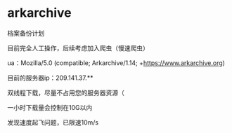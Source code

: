 # arkarchive

档案备份计划

目前完全人工操作，后续考虑加入爬虫（慢速爬虫）

ua：Mozilla/5.0 (compatible; Arkarchive/1.14; +https://www.arkarchive.org)

目前的服务器ip：209.141.37.**

双线程下载，尽量不占用您的服务器资源（

一小时下载量会控制在10G以内

发现速度起飞问题，已限速10m/s
